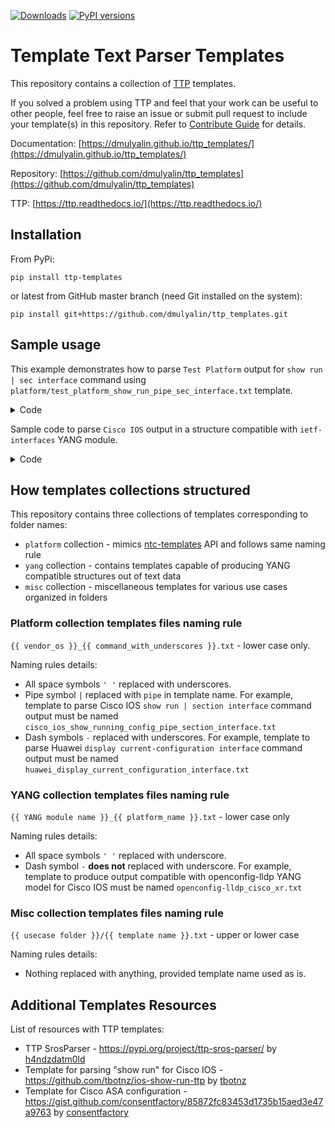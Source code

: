 [![Downloads](https://pepy.tech/badge/ttp_templates)](https://pepy.tech/project/ttp_templates)
[![PyPI versions](https://img.shields.io/pypi/pyversions/ttp.svg)](https://pypi.python.org/pypi/ttp_templates/)

# Template Text Parser Templates

This repository contains a collection of [TTP](https://github.com/dmulyalin/ttp) templates.

If you solved a problem using TTP and feel that your work can be useful to other people, feel
free to raise an issue or submit pull request to include your template(s) in this repository.
Refer to [Contribute Guide](https://dmulyalin.github.io/docs/contribute.md) for details.

Documentation: [https://dmulyalin.github.io/ttp_templates/](https://dmulyalin.github.io/ttp_templates/)

Repository: [https://github.com/dmulyalin/ttp_templates](https://github.com/dmulyalin/ttp_templates)

TTP: [https://ttp.readthedocs.io/](https://ttp.readthedocs.io/)

## Installation

From PyPi:

`pip install ttp-templates`

or latest from GitHub master branch (need Git installed on the system):

`pip install git+https://github.com/dmulyalin/ttp_templates.git`

## Sample usage

This example demonstrates how to parse `Test Platform` output for `show run | sec interface` command using `platform/test_platform_show_run_pipe_sec_interface.txt` template.
<details><summary>Code</summary>

```python
from ttp_templates import parse_output
import pprint

data = """
interface GigabitEthernet1/3.251
 description Customer #32148
 encapsulation dot1q 251
 ip address 172.16.33.10 255.255.255.128
 shutdown
!
interface GigabitEthernet1/3.251
 description Customer #32148
 encapsulation dot1q 251
 ip address 172.16.33.10 255.255.255.128
 shutdown
"""

result = parse_output(
    data=data,
    platform="Test Platform",
    command="show run | sec interface"
)

pprint.pprint(result)

# prints:
# [[[{'description': 'Customer #32148',
#     'disabled': True,
#     'dot1q': '251',
#     'interface': 'GigabitEthernet1/3.251',
#     'ip': '172.16.33.10',
#     'mask': '255.255.255.128'},
#    {'description': 'Customer #32148',
#     'disabled': True,
#     'dot1q': '251',
#     'interface': 'GigabitEthernet1/3.251',
#     'ip': '172.16.33.10',
#     'mask': '255.255.255.128'}]]]
```
</details>

Sample code to parse `Cisco IOS` output in a structure compatible with `ietf-interfaces` YANG module.
<details><summary>Code</summary>

```python
from ttp_templates import get_template
from ttp import ttp
import pprint

data1 = """
interface GigabitEthernet1/3.251
 description Customer #32148
 encapsulation dot1q 251
 ip address 172.16.33.10 255.255.255.128
 shutdown
!
interface GigabitEthernet1/4
 description vCPEs access control
 ip address 172.16.33.10 255.255.255.128
!
"""
data2 = """
interface GigabitEthernet1/5
 description Works data
 ip mtu 9000
!
interface GigabitEthernet1/7
 description Works data v6
 ipv6 address 2001::1/64
 ipv6 address 2001:1::1/64
"""

template = get_template(yang="ietf-interfaces", platform="cisco_ios")
parser = ttp(template=template)

parser.add_input(data1)
parser.add_input(data2)

parser.parse()
res = parser.result()
pprint.pprint(res)

# prints:
# [{'comment': '',
#   'exception': {},
#   'result': [{'ietf-interfaces:interfaces': {'interface': [{'admin-status': 'down',
#                                                             'description': 'Customer '
#                                                                            '#32148',
#                                                             'enabled': False,
#                                                             'ietf-ip:ipv4': {'address': [{'ip': '172.16.33.10',
#                                                                                           'netmask': '255.255.255.128',
#                                                                                           'origin': 'static'}]},
#                                                             'if-index': 1,
#                                                             'link-up-down-trap-enable': 'enabled',
#                                                             'name': 'GigabitEthernet1/3.251',
#                                                             'oper-status': 'unknown',
#                                                             'statistics': {'discontinuity-time': '1970-01-01T00:00:00+00:00'},
#                                                             'type': 'iana-if-type:ethernetCsmacd'},
#                                                            {'admin-status': 'up',
#                                                             'description': 'vCPEs '
#                                                                            'access '
#                                                                            'control',
#                                                             'enabled': True,
#                                                             'ietf-ip:ipv4': {'address': [{'ip': '172.16.33.10',
#                                                                                           'netmask': '255.255.255.128',
#                                                                                           'origin': 'static'}]},
#                                                             'if-index': 1,
#                                                             'link-up-down-trap-enable': 'enabled',
#                                                             'name': 'GigabitEthernet1/4',
#                                                             'oper-status': 'unknown',
#                                                             'statistics': {'discontinuity-time': '1970-01-01T00:00:00+00:00'},
#                                                             'type': 'iana-if-type:ethernetCsmacd'}]}},
#              {'ietf-interfaces:interfaces': {'interface': [{'admin-status': 'up',
#                                                             'description': 'Works '
#                                                                            'data',
#                                                             'enabled': True,
#                                                             'ietf-ip:ipv4': {'mtu': 9000},
#                                                             'if-index': 1,
#                                                             'link-up-down-trap-enable': 'enabled',
#                                                             'name': 'GigabitEthernet1/5',
#                                                             'oper-status': 'unknown',
#                                                             'statistics': {'discontinuity-time': '1970-01-01T00:00:00+00:00'},
#                                                             'type': 'iana-if-type:ethernetCsmacd'},
#                                                            {'admin-status': 'up',
#                                                             'description': 'Works '
#                                                                            'data '
#                                                                            'v6',
#                                                             'enabled': True,
#                                                             'ietf-ip:ipv6': {'address': [{'ip': '2001::1',
#                                                                                           'origin': 'static',
#                                                                                           'prefix-length': 64},
#                                                                                          {'ip': '2001:1::1',
#                                                                                           'origin': 'static',
#                                                                                           'prefix-length': 64}]},
#                                                             'if-index': 1,
#                                                             'link-up-down-trap-enable': 'enabled',
#                                                             'name': 'GigabitEthernet1/7',
#                                                             'oper-status': 'unknown',
#                                                             'statistics': {'discontinuity-time': '1970-01-01T00:00:00+00:00'},
#                                                             'type': 'iana-if-type:ethernetCsmacd'}]}}],
#   'valid': {0: True, 1: True}}]
```
</details>

## How templates collections structured

This repository contains three collections of templates corresponding to folder names:

* `platform` collection - mimics [ntc-templates](https://github.com/networktocode/ntc-templates) API and follows same naming rule
* `yang` collection - contains templates capable of producing YANG compatible structures out of text data
* `misc` collection - miscellaneous templates for various use cases organized in folders

### Platform collection templates files naming rule

`{{ vendor_os }}_{{ command_with_underscores }}.txt` - lower case only.

Naming rules details:

* All space symbols `' '` replaced with underscores.
* Pipe symbol `|` replaced with `pipe` in template name. For example,
  template to parse Cisco IOS `show run | section interface` command output
  must be named `cisco_ios_show_running_config_pipe_section_interface.txt`
* Dash symbols `-` replaced with underscores. For example, template to parse
  Huawei `display current-configuration interface` command output  must be
  named `huawei_display_current_configuration_interface.txt`

### YANG collection templates files naming rule

`{{ YANG module name }}_{{ platform_name }}.txt` - lower case only

Naming rules details:

* All space symbols `' '` replaced with underscore.
* Dash symbol `-` **does not** replaced with underscore. For example, template
  to produce output compatible with openconfig-lldp YANG model for Cisco IOS
  must be named `openconfig-lldp_cisco_xr.txt`

### Misc collection templates files naming rule

`{{ usecase folder }}/{{ template name }}.txt` - upper or lower case

Naming rules details:

* Nothing replaced with anything, provided template name used as is.

## Additional Templates Resources

List of resources with TTP templates:

- TTP SrosParser - https://pypi.org/project/ttp-sros-parser/ by [h4ndzdatm0ld](https://github.com/h4ndzdatm0ld)
- Template for parsing "show run" for Cisco IOS - https://github.com/tbotnz/ios-show-run-ttp by [tbotnz](https://github.com/tbotnz)
- Template for Cisco ASA configuration - https://gist.github.com/consentfactory/85872fc83453d1735b15aed3e47a9763 by [consentfactory](https://gist.github.com/consentfactory)

